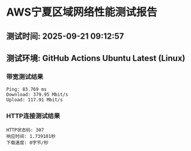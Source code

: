 # AWS宁夏区域网络性能测试报告
## 测试时间: 2025-09-21 09:12:57
## 测试环境: GitHub Actions Ubuntu Latest (Linux)

### 带宽测试结果
```
Ping: 83.769 ms
Download: 379.95 Mbit/s
Upload: 117.91 Mbit/s
```

### HTTP连接测试结果
```
HTTP状态码: 307
响应时间: 1.739101秒
下载速度: 0字节/秒
```

